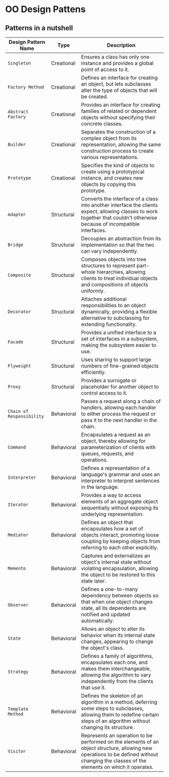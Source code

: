 # OO Design Pattens

## Patterns in a nutshell

| Design Pattern Name | Type                 | Description                                                                                   |
|---------------------|----------------------|-----------------------------------------------------------------------------------------------|
| `Singleton`         | Creational           | Ensures a class has only one instance and provides a global point of access to it.            |
| `Factory Method`    | Creational           | Defines an interface for creating an object, but lets subclasses alter the type of objects that will be created. |
| `Abstract Factory`  | Creational           | Provides an interface for creating families of related or dependent objects without specifying their concrete classes. |
| `Builder`           | Creational           | Separates the construction of a complex object from its representation, allowing the same construction process to create various representations. |
| `Prototype`         | Creational           | Specifies the kind of objects to create using a prototypical instance, and creates new objects by copying this prototype. |
| `Adapter`           | Structural           | Converts the interface of a class into another interface the clients expect, allowing classes to work together that couldn't otherwise because of incompatible interfaces. |
| `Bridge`            | Structural           | Decouples an abstraction from its implementation so that the two can vary independently.      |
| `Composite`         | Structural           | Composes objects into tree structures to represent part-whole hierarchies, allowing clients to treat individual objects and compositions of objects uniformly. |
| `Decorator`         | Structural           | Attaches additional responsibilities to an object dynamically, providing a flexible alternative to subclassing for extending functionality. |
| `Facade`            | Structural           | Provides a unified interface to a set of interfaces in a subsystem, making the subsystem easier to use. |
| `Flyweight`         | Structural           | Uses sharing to support large numbers of fine-grained objects efficiently.                    |
| `Proxy`             | Structural           | Provides a surrogate or placeholder for another object to control access to it.               |
| `Chain of Responsibility` | Behavioral   | Passes a request along a chain of handlers, allowing each handler to either process the request or pass it to the next handler in the chain. |
| `Command`           | Behavioral           | Encapsulates a request as an object, thereby allowing for parameterization of clients with queues, requests, and operations. |
| `Interpreter`       | Behavioral           | Defines a representation of a language's grammar and uses an interpreter to interpret sentences in the language. |
| `Iterator`          | Behavioral           | Provides a way to access elements of an aggregate object sequentially without exposing its underlying representation. |
| `Mediator`          | Behavioral           | Defines an object that encapsulates how a set of objects interact, promoting loose coupling by keeping objects from referring to each other explicitly. |
| `Memento`           | Behavioral           | Captures and externalizes an object's internal state without violating encapsulation, allowing the object to be restored to this state later. |
| `Observer`          | Behavioral           | Defines a one-to-many dependency between objects so that when one object changes state, all its dependents are notified and updated automatically. |
| `State`             | Behavioral           | Allows an object to alter its behavior when its internal state changes, appearing to change the object's class. |
| `Strategy`          | Behavioral           | Defines a family of algorithms, encapsulates each one, and makes them interchangeable, allowing the algorithm to vary independently from the clients that use it. |
| `Template Method`   | Behavioral           | Defines the skeleton of an algorithm in a method, deferring some steps to subclasses, allowing them to redefine certain steps of an algorithm without changing its structure. |
| `Visitor`           | Behavioral           | Represents an operation to be performed on the elements of an object structure, allowing new operations to be defined without changing the classes of the elements on which it operates. |
